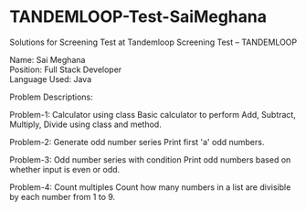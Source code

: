 # TANDEMLOOP-Test-SaiMeghana
Solutions for Screening Test at Tandemloop
Screening Test – TANDEMLOOP

Name: Sai Meghana  
Position: Full Stack Developer  
Language Used: Java

Problem Descriptions:

Problem-1: Calculator using class
Basic calculator to perform Add, Subtract, Multiply, Divide using class and method.

Problem-2: Generate odd number series
Print first 'a' odd numbers.

Problem-3: Odd number series with condition
Print odd numbers based on whether input is even or odd.

Problem-4: Count multiples
Count how many numbers in a list are divisible by each number from 1 to 9.
